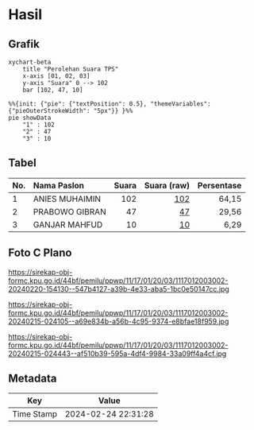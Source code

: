 # Hasil

## Grafik

```mermaid
xychart-beta
    title "Perolehan Suara TPS"
    x-axis [01, 02, 03]
    y-axis "Suara" 0 --> 102
    bar [102, 47, 10]
```

```mermaid
%%{init: {"pie": {"textPosition": 0.5}, "themeVariables": {"pieOuterStrokeWidth": "5px"}} }%%
pie showData
    "1" : 102
    "2" : 47
    "3" : 10
```

## Tabel

| No. | Nama Paslon    | Suara | Suara (raw) | Persentase |
|:--- |:-------------- | -----:| -----------:| ----------:|
| 1   | ANIES MUHAIMIN | 102   | [102][p-1]  | 64,15      |
| 2   | PRABOWO GIBRAN | 47    | [47][p-2]   | 29,56      |
| 3   | GANJAR MAHFUD  | 10    | [10][p-3]   | 6,29       |


[p-1]: https://github.com/gigit-pemilu/pemilu-2024-11-aceh/blob/main/pilpres/hitung-suara/sub/11-aceh/sub/17-bener-meriah/sub/01-pintu-rime-gayo/sub/2003-alur-cincin/sub/002-tps/sub/paslon-1.txt
[p-2]: https://github.com/gigit-pemilu/pemilu-2024-11-aceh/blob/main/pilpres/hitung-suara/sub/11-aceh/sub/17-bener-meriah/sub/01-pintu-rime-gayo/sub/2003-alur-cincin/sub/002-tps/sub/paslon-2.txt
[p-3]: https://github.com/gigit-pemilu/pemilu-2024-11-aceh/blob/main/pilpres/hitung-suara/sub/11-aceh/sub/17-bener-meriah/sub/01-pintu-rime-gayo/sub/2003-alur-cincin/sub/002-tps/sub/paslon-3.txt

## Foto C Plano

https://sirekap-obj-formc.kpu.go.id/44bf/pemilu/ppwp/11/17/01/20/03/1117012003002-20240220-154130--547b4127-a39b-4e33-aba5-1bc0e50147cc.jpg

https://sirekap-obj-formc.kpu.go.id/44bf/pemilu/ppwp/11/17/01/20/03/1117012003002-20240215-024105--a69e834b-a56b-4c95-9374-e8bfae18f959.jpg

https://sirekap-obj-formc.kpu.go.id/44bf/pemilu/ppwp/11/17/01/20/03/1117012003002-20240215-024443--af510b39-595a-4df4-9984-33a09ff4a4cf.jpg


## Metadata

| Key        | Value               |
| ---------- | ------------------- |
| Time Stamp | 2024-02-24 22:31:28 |



